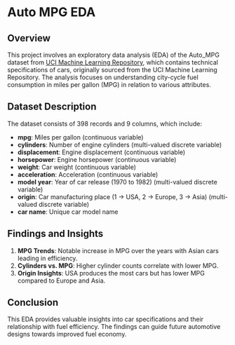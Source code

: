# Auto MPG EDA

## Overview
This project involves an exploratory data analysis (EDA) of the Auto_MPG dataset from [UCI Machine Learning Repository](https://archive.ics.uci.edu/ml/datasets/auto+mpg), which contains technical specifications of cars, originally sourced from the UCI Machine Learning Repository. The analysis focuses on understanding city-cycle fuel consumption in miles per gallon (MPG) in relation to various attributes.

## Dataset Description
The dataset consists of 398 records and 9 columns, which include:

- **mpg**: Miles per gallon (continuous variable)
- **cylinders**: Number of engine cylinders (multi-valued discrete variable)
- **displacement**: Engine displacement (continuous variable)
- **horsepower**: Engine horsepower (continuous variable)
- **weight**: Car weight (continuous variable)
- **acceleration**: Acceleration (continuous variable)
- **model year**: Year of car release (1970 to 1982) (multi-valued discrete variable)
- **origin**: Car manufacturing place (1 -> USA, 2 -> Europe, 3 -> Asia) (multi-valued discrete variable)
- **car name**: Unique car model name

## Findings and Insights
1. **MPG Trends**: Notable increase in MPG over the years with Asian cars leading in efficiency.
2. **Cylinders vs. MPG**: Higher cylinder counts correlate with lower MPG.
3. **Origin Insights**: USA produces the most cars but has lower MPG compared to Europe and Asia.

## Conclusion
This EDA provides valuable insights into car specifications and their relationship with fuel efficiency. The findings can guide future automotive designs towards improved fuel economy.
